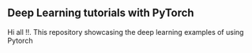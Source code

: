 ## Deep Learning tutorials with PyTorch
Hi all !!. 
This repository showcasing the deep learning examples of using Pytorch
